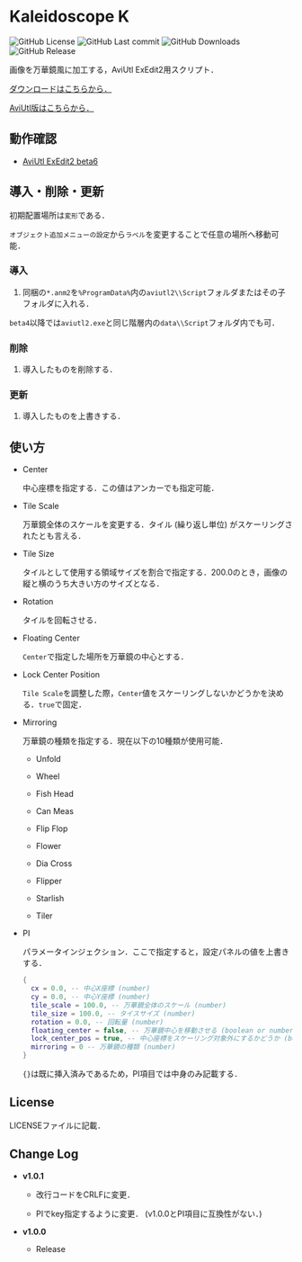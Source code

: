 # Kaleidoscope K

![GitHub License](https://img.shields.io/github/license/korarei/AviUtl2_Kaleidoscope_K_Script)
![GitHub Last commit](https://img.shields.io/github/last-commit/korarei/AviUtl2_Kaleidoscope_K_Script)
![GitHub Downloads](https://img.shields.io/github/downloads/korarei/AviUtl2_Kaleidoscope_K_Script/total)
![GitHub Release](https://img.shields.io/github/v/release/korarei/AviUtl2_Kaleidoscope_K_Script)

画像を万華鏡風に加工する，AviUtl ExEdit2用スクリプト．

[ダウンロードはこちらから．](https://github.com/korarei/AviUtl2_Kaleidoscope_K_Script/releases)

[AviUtl版はこちらから．](https://github.com/korarei/AviUtl_Kaleidoscope_K_Script)

## 動作確認

- [AviUtl ExEdit2 beta6](https://spring-fragrance.mints.ne.jp/aviutl/)

## 導入・削除・更新

初期配置場所は`変形`である．

`オブジェクト追加メニューの設定`から`ラベル`を変更することで任意の場所へ移動可能．

### 導入

1.  同梱の`*.anm2`を`%ProgramData%`内の`aviutl2\\Script`フォルダまたはその子フォルダに入れる．

`beta4`以降では`aviutl2.exe`と同じ階層内の`data\\Script`フォルダ内でも可．

### 削除

1.  導入したものを削除する．

### 更新

1.  導入したものを上書きする．

## 使い方

- Center

  中心座標を指定する．この値はアンカーでも指定可能．

- Tile Scale

  万華鏡全体のスケールを変更する．タイル (繰り返し単位) がスケーリングされたとも言える．

- Tile Size

  タイルとして使用する領域サイズを割合で指定する．200.0のとき，画像の縦と横のうち大きい方のサイズとなる．

- Rotation

  タイルを回転させる．

- Floating Center

  `Center`で指定した場所を万華鏡の中心とする．

- Lock Center Position

  `Tile Scale`を調整した際，`Center`値をスケーリングしないかどうかを決める．`true`で固定．

- Mirroring

  万華鏡の種類を指定する．現在以下の10種類が使用可能．

  - Unfold
  
  - Wheel
  
  - Fish Head
  
  - Can Meas
  
  - Flip Flop
  
  - Flower
  
  - Dia Cross
  
  - Flipper
  
  - Starlish
  
  - Tiler

- PI

  パラメータインジェクション．ここで指定すると，設定パネルの値を上書きする．

  ```lua
  {
    cx = 0.0, -- 中心X座標 (number)
    cy = 0.0, -- 中心Y座標 (number)
    tile_scale = 100.0, -- 万華鏡全体のスケール (number)
    tile_size = 100.0, -- タイスサイズ (number)
    rotation = 0.0, -- 回転量 (number)
    floating_center = false, -- 万華鏡中心を移動させる (boolean or number)
    lock_center_pos = true, -- 中心座標をスケーリング対象外にするかどうか (boolean or number)
    mirroring = 0 -- 万華鏡の種類 (number)
  }
  ```

  `{}`は既に挿入済みであるため，PI項目では中身のみ記載する．

## License

LICENSEファイルに記載．

## Change Log

- **v1.0.1**
  - 改行コードをCRLFに変更．

  - PIでkey指定するように変更． (v1.0.0とPI項目に互換性がない．)

- **v1.0.0**
  - Release
